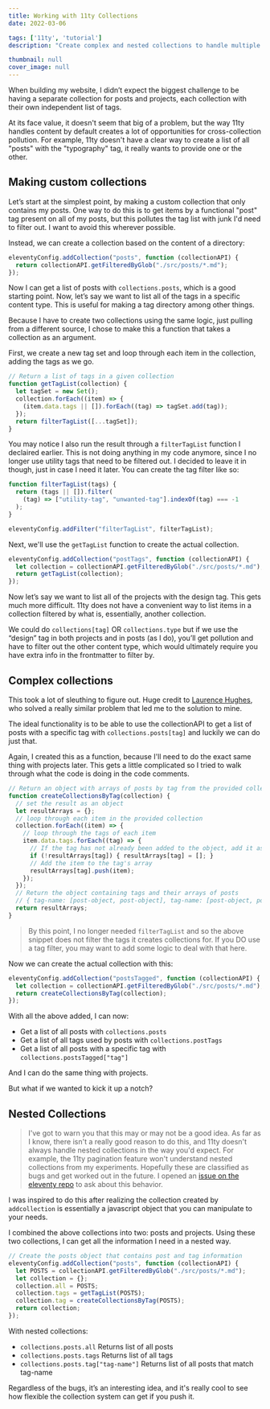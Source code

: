 ```yaml
---
title: Working with 11ty Collections
date: 2022-03-06

tags: ['11ty', 'tutorial']
description: "Create complex and nested collections to handle multiple taxonomies in a site built with 11ty"

thumbnail: null
cover_image: null
---
```


When building my website, I didn’t expect the biggest challenge to be having a separate collection for posts and projects, each collection with their own independent list of tags.

At its face value, it doesn't seem that big of a problem, but the way 11ty handles content by default creates a lot of opportunities for cross-collection pollution. For example, 11ty doesn't have a clear way to create a list of all "posts" with the "typography" tag, it really wants to provide one or the other.

## Making custom collections

Let’s start at the simplest point, by making a custom collection that only contains my posts. One way to do this is to get items by a functional "post" tag present on all of my posts, but this pollutes the tag list with junk I'd need to filter out. I want to avoid this wherever possible.

Instead, we can create a collection based on the content of a directory:

```js
eleventyConfig.addCollection("posts", function (collectionAPI) {
  return collectionAPI.getFilteredByGlob("./src/posts/*.md");
});
```

Now I can get a list of posts with `collections.posts`, which is a good starting point. Now, let’s say we want to list all of the tags in a specific content type. This is useful for making a tag directory among other things.

Because I have to create two collections using the same logic, just pulling from a different source, I chose to make this a function that takes a collection as an argument.

First, we create a new tag set and loop through each item in the collection, adding the tags as we go.

```js
// Return a list of tags in a given collection
function getTagList(collection) {
  let tagSet = new Set();
  collection.forEach((item) => {
    (item.data.tags || []).forEach((tag) => tagSet.add(tag));
  });
  return filterTagList([...tagSet]);
}
```

You may notice I also run the result through a `filterTagList` function I declaired earlier. This is not doing anything in my code anymore, since I no longer use utility tags that need to be filtered out. I decided to leave it in though, just in case I need it later. You can create the tag filter like so:

```js
function filterTagList(tags) {
  return (tags || []).filter(
    (tag) => ["utility-tag", "unwanted-tag"].indexOf(tag) === -1
  );
}

eleventyConfig.addFilter("filterTagList", filterTagList);
```

Next, we'll use the `getTagList` function to create the actual collection.

```js
eleventyConfig.addCollection("postTags", function (collectionAPI) {
  let collection = collectionAPI.getFilteredByGlob("./src/posts/*.md");
  return getTagList(collection);
});
```

Now let’s say we want to list all of the projects with the design tag. This gets much more difficult. 11ty does not have a convenient way to list items in a collection filtered by what is, essentially, another collection.

We could do `collections[tag]` OR `collections.type` but if we use the “design” tag in both projects and in posts (as I do), you’ll get pollution and have to filter out the other content type, which would ultimately require you have extra info in the frontmatter to filter by.

## Complex collections

This took a lot of sleuthing to figure out. Huge credit to [Laurence Hughes](https://fuzzylogic.me/posts/flexible-tag-like-functionality-for-custom-keys-in-eleventy/), who solved a really similar problem that led me to the solution to mine.

The ideal functionality is to be able to use the collectionAPI to get a list of posts with a specific tag with `collections.posts[tag]` and luckily we can do just that.

Again, I created this as a function, because I'll need to do the exact same thing with projects later. This gets a little complicated so I tried to walk through what the code is doing in the code comments.

```js
// Return an object with arrays of posts by tag from the provided collection
function createCollectionsByTag(collection) {
  // set the result as an object
  let resultArrays = {};
  // loop through each item in the provided collection
  collection.forEach((item) => {
    // loop through the tags of each item
    item.data.tags.forEach((tag) => {
      // If the tag has not already been added to the object, add it as an empty array
      if (!resultArrays[tag]) { resultArrays[tag] = []; }
      // Add the item to the tag's array
      resultArrays[tag].push(item);
    });
  });
  // Return the object containing tags and their arrays of posts
  // { tag-name: [post-object, post-object], tag-name: [post-object, post-object] }
  return resultArrays;
}
```

> By this point, I no longer needed `filterTagList` and so the above snippet does not filter the tags it creates collections for. If you DO use a tag filter, you may want to add some logic to deal with that here.

Now we can create the actual collection with this:

```js
eleventyConfig.addCollection("postsTagged", function (collectionAPI) {
  let collection = collectionAPI.getFilteredByGlob("./src/posts/*.md");
  return createCollectionsByTag(collection);
});
```

With all the above added, I can now:

- Get a list of all posts with `collections.posts`
- Get a list of all tags used by posts with `collections.postTags`
- Get a list of all posts with a specific tag with `collections.postsTagged["tag"]`

And I can do the same thing with projects.

But what if we wanted to kick it up a notch?

## Nested Collections

> I've got to warn you that this may or may not be a good idea. As far as I know, there isn't a really good reason to do this, and 11ty doesn't always handle nested collections in the way you'd expect. For example, the 11ty pagination feature won't understand nested collections from my experiments. Hopefully these are classified as bugs and get worked out in the future. I opened an [issue on the eleventy repo](https://github.com/11ty/eleventy/issues/2266) to ask about this behavior.

I was inspired to do this after realizing the collection created by `addcollection` is essentially a javascript object that you can manipulate to your needs.

I combined the above collections into two: posts and projects. Using these two collections, I can get all the information I need in a nested way.

```js
// Create the posts object that contains post and tag information
eleventyConfig.addCollection("posts", function (collectionAPI) {
  let POSTS = collectionAPI.getFilteredByGlob("./src/posts/*.md");
  let collection = {};
  collection.all = POSTS;
  collection.tags = getTagList(POSTS);
  collection.tag = createCollectionsByTag(POSTS);
  return collection;
});
```

With nested collections:

- `collections.posts.all` Returns list of all posts
- `collections.posts.tags` Returns list of all tags
- `collections.posts.tag["tag-name"]` Returns list of all posts that match tag-name

Regardless of the bugs, it’s an interesting idea, and it's really cool to see how flexible the collection system can get if you push it.
